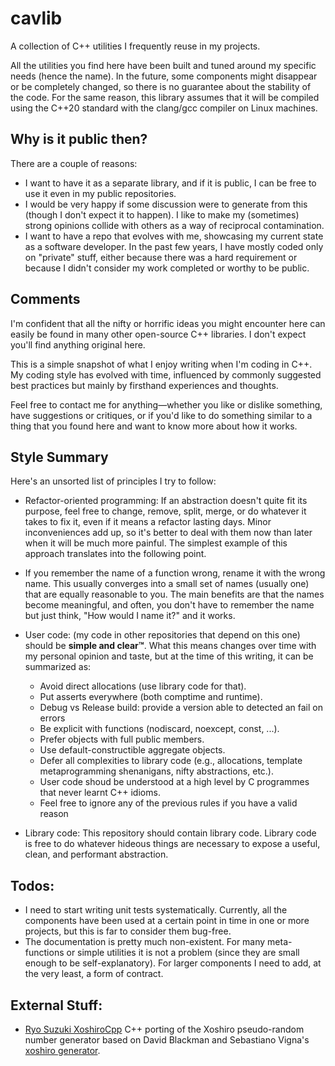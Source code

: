 # cavlib
A collection of C++ utilities I frequently reuse in my projects.

All the utilities you find here have been built and tuned around my specific needs (hence the name). In the future, some components might disappear or be completely changed, so there is no guarantee about the stability of the code. For the same reason, this library assumes that it will be compiled using the C++20 standard with the clang/gcc compiler on Linux machines.

## Why is it public then?
There are a couple of reasons:

- I want to have it as a separate library, and if it is public, I can be free to use it even in my public repositories.
- I would be very happy if some discussion were to generate from this (though I don't expect it to happen). I like to make my (sometimes) strong opinions collide with others as a way of reciprocal contamination.
- I want to have a repo that evolves with me, showcasing my current state as a software developer. In the past few years, I have mostly coded only on "private" stuff, either because there was a hard requirement or because I didn't consider my work completed or worthy to be public.

## Comments
I'm confident that all the nifty or horrific ideas you might encounter here can easily be found in many other open-source C++ libraries. I don't expect you'll find anything original here.

This is a simple snapshot of what I enjoy writing when I'm coding in C++.
My coding style has evolved with time, influenced by commonly suggested best practices but mainly by firsthand experiences and thoughts.

Feel free to contact me for anything—whether you like or dislike something, have suggestions or critiques, or if you'd like to do something similar to a thing that you found here and want to know more about how it works.

## Style Summary
Here's an unsorted list of principles I try to follow:

- Refactor-oriented programming: If an abstraction doesn't quite fit its purpose, feel free to change, remove, split, merge, or do whatever it takes to fix it, even if it means a refactor lasting days. Minor inconveniences add up, so it's better to deal with them now than later when it will be much more painful. The simplest example of this approach translates into the following point.

- If you remember the name of a function wrong, rename it with the wrong name. This usually converges into a small set of names (usually one) that are equally reasonable to you. The main benefits are that the names become meaningful, and often, you don't have to remember the name but just think, "How would I name it?" and it works.

- User code: (my code in other repositories that depend on this one) should be  **simple and clear&#8482;**. What this means changes over time with my personal opinion and taste, but at the time of this writing, it can be summarized as:
    - Avoid direct allocations (use library code for that).
    - Put asserts everywhere (both comptime and runtime).
    - Debug vs Release build: provide a version able to detected an fail on errors
    - Be explicit with functions (nodiscard, noexcept, const, ...).
    - Prefer objects with full public members.
    - Use default-constructible aggregate objects.
    - Defer all complexities to library code (e.g., allocations, template metaprogramming shenanigans, nifty abstractions, etc.).
    - User code shoud be understood at a high level by C programmes that never learnt C++ idioms.
    - Feel free to ignore any of the previous rules if you have a valid reason

- Library code: This repository should contain library code. Library code is free to do whatever hideous things are necessary to expose a useful, clean, and performant abstraction.

## Todos:
- I need to start writing unit tests systematically. Currently, all the components have been used at a certain point in time in one or more projects, but this is far to consider them bug-free.
- The documentation is pretty much non-existent. For many meta-functions or simple utilities it is not a problem (since they are small enough to be self-explanatory). For larger components I need to add, at the very least, a form of contract.


## External Stuff:
- [Ryo Suzuki XoshiroCpp](https://github.com/Reputeless/Xoshiro-cpp/blob/master) C++ porting of the Xoshiro pseudo-random number generator based on David Blackman and Sebastiano Vigna's [xoshiro generator](http://prng.di.unimi.it/).